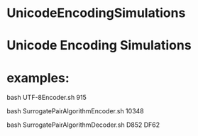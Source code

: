 # UnicodeEncodingSimulations
Unicode Encoding Simulations
============================
examples:
=========
bash UTF-8Encoder.sh 915

bash SurrogatePairAlgorithmEncoder.sh 10348

bash SurrogatePairAlgorithmDecoder.sh D852 DF62
